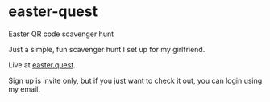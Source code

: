 # easter-quest

Easter QR code scavenger hunt

Just a simple, fun scavenger hunt I set up for my girlfriend.

Live at [easter.quest](https://easter.quest).

Sign up is invite only, but if you just want to check it out, you can login using my email.
